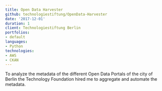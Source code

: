 ```yaml
---
title: Open Data Harvester
github: technologiestiftung/OpenData-Harvester
date: '2017-12-01'
duration: 1
client: Technologiestiftung Berlin
portfolios:
- default
languages:
- Python
technologies:
- AWS
- CKAN
---
```

To analyze the metadata of the different Open Data Portals of the city of Berlin the Technology Foundation hired me to aggregate and automate the metadata.
